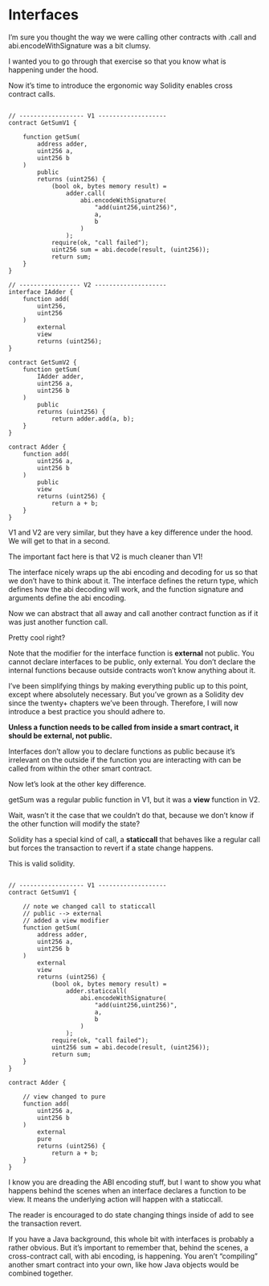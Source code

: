 # Interfaces

I’m sure you thought the way we were calling other contracts with .call and abi.encodeWithSignature was a bit clumsy.

I wanted you to go through that exercise so that you know what is happening under the hood.

Now it’s time to introduce the ergonomic way Solidity enables cross contract calls.

```solidity

// ------------------ V1 -------------------
contract GetSumV1 {

    function getSum(
        address adder, 
        uint256 a, 
        uint256 b
    ) 
        public 
        returns (uint256) {
            (bool ok, bytes memory result) = 
                adder.call(
                    abi.encodeWithSignature(
                        "add(uint256,uint256)", 
                        a, 
                        b
                    )
                );
            require(ok, "call failed");
            uint256 sum = abi.decode(result, (uint256));
            return sum;
    }
}

// ----------------- V2 --------------------
interface IAdder {
    function add(
        uint256, 
        uint256
    ) 
        external 
        view 
        returns (uint256);
}

contract GetSumV2 {
    function getSum(
        IAdder adder, 
        uint256 a, 
        uint256 b
    ) 
        public 
        returns (uint256) {
            return adder.add(a, b);
    }
}

contract Adder {
    function add(
        uint256 a, 
        uint256 b
    ) 
        public 
        view 
        returns (uint256) {
            return a + b;
    }
}

```

V1 and V2 are very similar, but they have a key difference under the hood. We will get to that in a second.

The important fact here is that V2 is much cleaner than V1!

The interface nicely wraps up the abi encoding and decoding for us so that we don’t have to think about it. The interface defines the return type, which defines how the abi decoding will work, and the function signature and arguments define the abi encoding.

Now we can abstract that all away and call another contract function as if it was just another function call.

Pretty cool right?

Note that the modifier for the interface function is **external** not public. You cannot declare interfaces to be public, only external. You don’t declare the internal functions because outside contracts won’t know anything about it.

I’ve been simplifying things by making everything public up to this point, except where absolutely necessary. But you’ve grown as a Solidity dev since the twenty+ chapters we’ve been through. Therefore, I will now introduce a best practice you should adhere to.

**Unless a function needs to be called from inside a smart contract, it should be external, not public.**

Interfaces don’t allow you to declare functions as public because it’s irrelevant on the outside if the function you are interacting with can be called from within the other smart contract.

Now let’s look at the other key difference.

getSum was a regular public function in V1, but it was a **view** function in V2.

Wait, wasn’t it the case that we couldn’t do that, because we don’t know if the other function will modify the state?

Solidity has a special kind of call, a **staticcall** that behaves like a regular call but forces the transaction to revert if a state change happens.

This is valid solidity.

```solidity

// ------------------ V1 -------------------
contract GetSumV1 {

    // note we changed call to staticcall
    // public --> external
    // added a view modifier
    function getSum(
        address adder, 
        uint256 a, 
        uint256 b
    ) 
        external 
        view 
        returns (uint256) {
            (bool ok, bytes memory result) = 
                adder.staticcall(
                    abi.encodeWithSignature(
                        "add(uint256,uint256)", 
                        a, 
                        b
                    )
                );
            require(ok, "call failed");
            uint256 sum = abi.decode(result, (uint256));
            return sum;
    }
}

contract Adder {

    // view changed to pure
    function add(
        uint256 a, 
        uint256 b
    ) 
        external 
        pure 
        returns (uint256) {
            return a + b;
    }
}

```

I know you are dreading the ABI encoding stuff, but I want to show you what happens behind the scenes when an interface declares a function to be view. It means the underlying action will happen with a staticcall.

The reader is encouraged to do state changing things inside of add to see the transaction revert.

If you have a Java background, this whole bit with interfaces is probably a rather obvious. But it’s important to remember that, behind the scenes, a cross-contract call, with abi encoding, is happening. You aren’t “compiling” another smart contract into your own, like how Java objects would be combined together.
